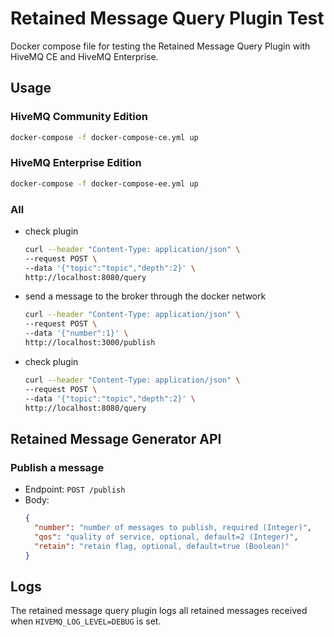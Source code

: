 # Retained Message Query Plugin Test

Docker compose file for testing the Retained Message Query Plugin with HiveMQ CE and HiveMQ Enterprise.

## Usage

### HiveMQ Community Edition

```bash
docker-compose -f docker-compose-ce.yml up
```

### HiveMQ Enterprise Edition

```bash
docker-compose -f docker-compose-ee.yml up
```

### All

- check plugin
  ```bash
  curl --header "Content-Type: application/json" \
  --request POST \
  --data '{"topic":"topic","depth":2}' \
  http://localhost:8080/query
  ```
- send a message to the broker through the docker network
  ```bash
  curl --header "Content-Type: application/json" \
  --request POST \
  --data '{"number":1}' \
  http://localhost:3000/publish
  ```
- check plugin
  ```bash
  curl --header "Content-Type: application/json" \
  --request POST \
  --data '{"topic":"topic","depth":2}' \
  http://localhost:8080/query
  ```

## Retained Message Generator API

### Publish a message

- Endpoint: `POST /publish`
- Body:
  ```json
  {
    "number": "number of messages to publish, required (Integer)",
    "qos": "quality of service, optional, default=2 (Integer)",
    "retain": "retain flag, optional, default=true (Boolean)"
  }
  ```

## Logs

The retained message query plugin logs all retained messages received when `HIVEMQ_LOG_LEVEL=DEBUG` is set.
